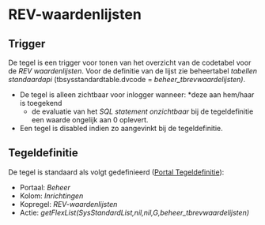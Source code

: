 # REV-waardenlijsten

## Trigger

De tegel is een trigger voor tonen van het overzicht van de codetabel voor de *REV waardenlijsten*. Voor de definitie van de lijst zie beheertabel *tabellen standaardapi* (tbsysstandardtable.dvcode = *beheer_tbrevwaardelijsten)*.

- De tegel is alleen zichtbaar voor inlogger wanneer:
    *deze aan hem/haar is toegekend
  - de evaluatie van het *SQL statement onzichtbaar* bij de tegeldefinitie een waarde ongelijk aan 0 oplevert.
- Een tegel is disabled indien zo aangevinkt bij de tegeldefinitie.

## Tegeldefinitie

De tegel is standaard als volgt gedefinieerd ([Portal Tegeldefinitie](../../../../instellen_inrichten/portaldefinitie/portal_tegel.md)):

- Portaal: *Beheer*
- Kolom: *Inrichtingen*
- Kopregel: *REV-waardenlijsten*
- Actie: *getFlexList(SysStandardList,nil,nil,G,beheer_tbrevwaardelijsten)*
